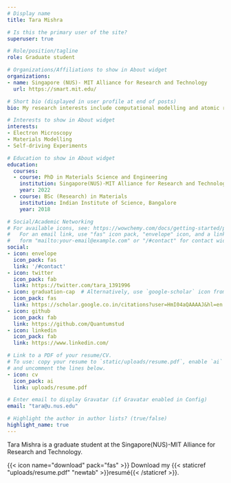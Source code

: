 ```yaml
---
# Display name
title: Tara Mishra

# Is this the primary user of the site?
superuser: true

# Role/position/tagline
role: Graduate student

# Organizations/Affiliations to show in About widget
organizations:
- name: Singapore (NUS)- MIT Alliance for Research and Technology
  url: https://smart.mit.edu/

# Short bio (displayed in user profile at end of posts)
bio: My research interests include computational modelling and atomic resolution electron microscopy in materials.

# Interests to show in About widget
interests:
- Electron Microscopy
- Materials Modelling
- Self-driving Experiments

# Education to show in About widget
education:
  courses:
  - course: PhD in Materials Science and Engineering
    institution: Singapore(NUS)-MIT Alliance for Research and Technology
    year: 2022
  - course: BSc (Research) in Materials
    institution: Indian Institute of Science, Bangalore
    year: 2018

# Social/Academic Networking
# For available icons, see: https://wowchemy.com/docs/getting-started/page-builder/#icons
#   For an email link, use "fas" icon pack, "envelope" icon, and a link in the
#   form "mailto:your-email@example.com" or "/#contact" for contact widget.
social:
- icon: envelope
  icon_pack: fas
  link: '/#contact'
- icon: twitter
  icon_pack: fab
  link: https://twitter.com/tara_1391996
- icon: graduation-cap  # Alternatively, use `google-scholar` icon from `ai` icon pack
  icon_pack: fas
  link: https://scholar.google.co.in/citations?user=HmI04aQAAAAJ&hl=en
- icon: github
  icon_pack: fab
  link: https://github.com/Quantumstud
- icon: linkedin
  icon_pack: fab
  link: https://www.linkedin.com/

# Link to a PDF of your resume/CV.
# To use: copy your resume to `static/uploads/resume.pdf`, enable `ai` icons in `params.toml`, 
# and uncomment the lines below.
- icon: cv
  icon_pack: ai
  link: uploads/resume.pdf

# Enter email to display Gravatar (if Gravatar enabled in Config)
email: "tara@u.nus.edu"

# Highlight the author in author lists? (true/false)
highlight_name: true
---
```


Tara Mishra is a graduate student at the Singapore(NUS)-MIT Alliance for Research and Technology. 



{{< icon name="download" pack="fas" >}} Download my {{< staticref "uploads/resume.pdf" "newtab" >}}resumé{{< /staticref >}}.

